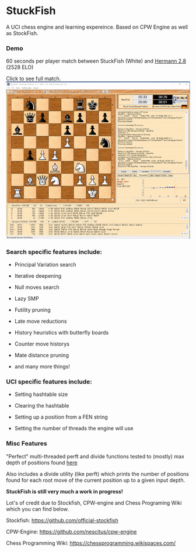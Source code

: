 # StuckFish
A UCI chess engine and learning expereince. Based on CPW Engine as well as StockFish.

### Demo
60 seconds per player match between StuckFish (White) and [Hermann 2.8](http://www.nnuss.de/Hermann/index.html) (2528 ELO)

Click to see full match.
[![Click](https://github.com/MaxCarlson/StuckFish/blob/master/Images/StuckFishPlay.gif)](https://raw.githubusercontent.com/MaxCarlson/StuckFish/master/Images/StuckFish.webm)


### Search specific features include:

* Principal Variation search
* Iterative deepening

* Null moves search

* Lazy SMP

* Futility pruning

* Late move reductions

* History heuristics with butterfly boards

* Counter move historys

* Mate distance pruning

* and many more things!


### UCI specific features include:

* Setting hashtable size

* Clearing the hashtable

* Setting up a position from a FEN string

* Setting the number of threads the engine will use


### Misc Features

"Perfect" multi-threaded perft and divide functions tested to (mostly) max depth of positions found [here](https://chessprogramming.wikispaces.com/Perft+Results#Initial%20Position-Perft%2013)

Also includes a divide utility (like perft) which prints the number of positions found for each root move of the current position up to a given input depth.


**StuckFish is still very much a work in progress!**



Lot's of credit due to Stockfish, CPW-engine and Chess Programing Wiki which you can find below.

Stockfish:              https://github.com/official-stockfish

CPW-Engine:             https://github.com/nescitus/cpw-engine

Chess Programming Wiki: https://chessprogramming.wikispaces.com/

